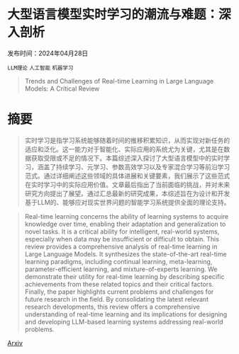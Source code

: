 # 大型语言模型实时学习的潮流与难题：深入剖析

发布时间：2024年04月28日

`LLM理论` `人工智能` `机器学习`

> Trends and Challenges of Real-time Learning in Large Language Models: A Critical Review

# 摘要

> 实时学习是指学习系统能够随着时间的推移积累知识，从而实现对新任务的适应和泛化。这一能力对于智能化、实际应用的系统尤为关键，尤其是在数据获取受限或不足的情况下。本篇综述深入探讨了大型语言模型中的实时学习，涵盖了持续学习、元学习、参数高效学习以及专家混合学习等前沿学习范式。通过详细阐述这些领域的具体进展和关键要素，我们展示了这些范式在实时学习中的实际应用价值。文章最后指出了当前面临的挑战，并对未来研究方向提出了展望。通过汇总最新的研究成果，本综述旨在为设计和开发基于LLM的、能够应对现实世界问题的智能学习系统提供全面的理论支持。

> Real-time learning concerns the ability of learning systems to acquire knowledge over time, enabling their adaptation and generalization to novel tasks. It is a critical ability for intelligent, real-world systems, especially when data may be insufficient or difficult to obtain. This review provides a comprehensive analysis of real-time learning in Large Language Models. It synthesizes the state-of-the-art real-time learning paradigms, including continual learning, meta-learning, parameter-efficient learning, and mixture-of-experts learning. We demonstrate their utility for real-time learning by describing specific achievements from these related topics and their critical factors. Finally, the paper highlights current problems and challenges for future research in the field. By consolidating the latest relevant research developments, this review offers a comprehensive understanding of real-time learning and its implications for designing and developing LLM-based learning systems addressing real-world problems.

[Arxiv](https://arxiv.org/abs/2404.18311)